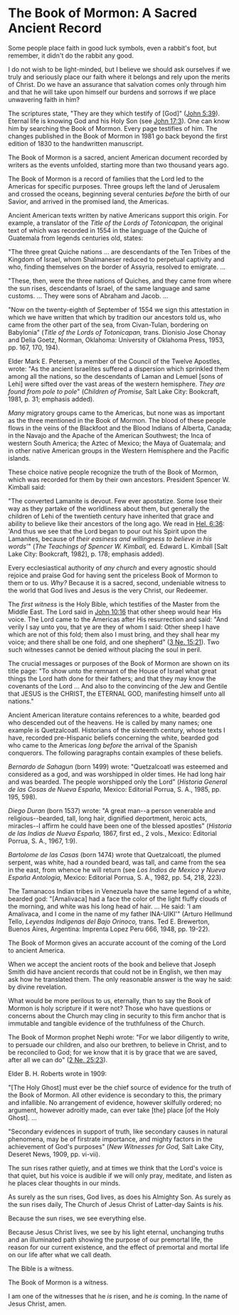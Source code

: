 # The Book of Mormon: A Sacred Ancient Record

Some people place faith in good luck symbols, even a rabbit's foot, but
remember, it didn't do the rabbit any good.

I do not wish to be light-minded, but I believe we should ask ourselves if we
truly and seriously place our faith where it belongs and rely upon the merits
of Christ. Do we have an assurance that salvation comes only through him and
that he will take upon himself our burdens and sorrows if we place unwavering
faith in him?

The scriptures state, "They are they which testify of [God]" ([John
5:39](https://www.lds.org/scriptures/nt/john/5.39?lang=eng#38)). Eternal life
is knowing God and his Holy Son (see [John
17:3](https://www.lds.org/scriptures/nt/john/17.3?lang=eng#2)). One can know
him by searching the Book of Mormon. Every page testifies of him. The changes
published in the Book of Mormon in 1981 go back beyond the first edition of
1830 to the handwritten manuscript.

The Book of Mormon is a sacred, ancient American document recorded by writers
as the events unfolded, starting more than two thousand years ago.

The Book of Mormon is a record of families that the Lord led to the Americas
for specific purposes. Three groups left the land of Jerusalem and crossed the
oceans, beginning several centuries _before_ the birth of our Savior, and
arrived in the promised land, the Americas.

Ancient American texts written by native Americans support this origin. For
example, a translator of the _Title of the Lords of Totonicapan,_ the original
text of which was recorded in 1554 in the language of the Quiche of Guatemala
from legends centuries old, states:

"The three great Quiche nations ... are descendants of the Ten Tribes of the
Kingdom of Israel, whom Shalmaneser reduced to perpetual captivity and who,
finding themselves on the border of Assyria, resolved to emigrate. ...

"These, then, were the three nations of Quiches, and they came from where the
sun rises, descendants of Israel, of the same language and same customs. ...
They were sons of Abraham and Jacob. ...

"Now on the twenty-eighth of September of 1554 we sign this attestation in
which we have written that which by tradition our ancestors told us, who came
from the other part of the sea, from Civan-Tulan, bordering on Babylonia"
(_Title of the Lords of Totonicapan,_ trans. Dionisio Jose Chonay and Delia
Goetz, Norman, Oklahoma: University of Oklahoma Press, 1953, pp. 167, 170,
194).

Elder Mark E. Petersen, a member of the Council of the Twelve Apostles, wrote:
"As the ancient Israelites suffered a dispersion which sprinkled them among
all the nations, so the descendants of Laman and Lemuel [sons of Lehi] were
sifted over the vast areas of the western hemisphere. _They are found from
pole to pole_" (_Children of Promise,_ Salt Lake City: Bookcraft, 1981, p. 31;
emphasis added).

_Many_ migratory groups came to the Americas, but none was as important as the
three mentioned in the Book of Mormon. The blood of these people flows in the
veins of the Blackfoot and the Blood Indians of Alberta, Canada; in the Navajo
and the Apache of the American Southwest; the Inca of western South America;
the Aztec of Mexico; the Maya of Guatemala; and in other native American
groups in the Western Hemisphere and the Pacific islands.

These choice native people recognize the truth of the Book of Mormon, which
was recorded for them by their own ancestors. President Spencer W. Kimball
said:

"The converted Lamanite is devout. Few ever apostatize. Some lose their way as
they partake of the worldliness about them, but generally the children of Lehi
of the twentieth century have inherited that grace and ability to believe like
their ancestors of the long ago. We read in [Hel.
6:36](https://www.lds.org/scriptures/bofm/hel/6.36?lang=eng#35): 'And thus we
see that the Lord began to pour out his Spirit upon the Lamanites, because of
_their easiness and willingness to believe in his words_'" (_The Teachings of
Spencer W. Kimball,_ ed. Edward L. Kimball [Salt Lake City: Bookcraft, 1982],
p. 178; emphasis added).

Every ecclesiastical authority of _any church_ and every agnostic should
rejoice and praise God for having sent the priceless Book of Mormon to them or
to us. _Why?_ Because it is a sacred, second, undeniable witness to the world
that God lives and Jesus is the very Christ, our Redeemer.

The _first witness_ is the Holy Bible, which testifies of the Master from the
Middle East. The Lord said in [John
10:16](https://www.lds.org/scriptures/nt/john/10.16?lang=eng#15) that other
sheep would hear His voice. The Lord came to the Americas after His
resurrection and said: "And verily I say unto you, that ye are they of whom I
said: Other sheep I have which are not of this fold; them also I must bring,
and they shall hear my voice; and there shall be one fold, and one shepherd"
([3 Ne. 15:21](https://www.lds.org/scriptures/bofm/3-ne/15.21?lang=eng#20)).
Two such witnesses cannot be denied without placing the soul in peril.

The crucial messages or purposes of the Book of Mormon are shown on its title
page: "To show unto the remnant of the House of Israel what great things the
Lord hath done for their fathers; and that they may know the covenants of the
Lord ... And also to the convincing of the Jew and Gentile that JESUS is the
CHRIST, the ETERNAL GOD, manifesting himself unto all nations."

Ancient American literature contains references to a white, bearded god who
descended out of the heavens. He is called by many names; one example is
Quetzalcoatl. Historians of the sixteenth century, whose texts I have,
recorded pre-Hispanic beliefs concerning the white, bearded god who came to
the Americas _long before_ the arrival of the Spanish conquerors. The
following paragraphs contain examples of these beliefs.

_Bernardo de Sahagun_ (born 1499) wrote: "Quetzalcoatl was esteemed and
considered as a god, and was worshipped in older times. He had long hair and
was bearded. The people worshipped only the Lord" (_Historia General de las
Cosas de Nueva España,_ Mexico: Editorial Porrua, S. A., 1985, pp. 195, 598).

_Diego Duran_ (born 1537) wrote: "A great man--a person venerable and
religious--bearded, tall, long hair, dignified deportment, heroic acts,
miracles--I affirm he could have been one of the blessed apostles" (_Historia
de las Indias de Nueva España,_ 1867, first ed., 2 vols., Mexico: Editorial
Porrua, S. A., 1967, 1:9).

_Bartolome de las Casas_ (born 1474) wrote that Quetzalcoatl, the plumed
serpent, was white, had a rounded beard, was tall, and came from the sea in
the east, from whence he will return (see _Los Indios de Mexico y Nueva España
Antologia,_ Mexico: Editorial Porrua, S. A., 1982, pp. 54, 218, 223).

The Tamanacos Indian tribes in Venezuela have the same legend of a white,
bearded god: "[Amalivaca] had a face the color of the light fluffy clouds of
the morning, and white was his long head of hair. ... He said: 'I am Amalivaca,
and I come in the name of my father INA-UIKI'" (Arturo Hellmund Tello,
_Leyendas Indigenas del Bajo Orinoco,_ trans. Ted E. Brewerton, Buenos Aires,
Argentina: Imprenta Lopez Peru 666, 1948, pp. 19-22).

The Book of Mormon gives an accurate account of the coming of the Lord to
ancient America.

When we accept the ancient roots of the book and believe that Joseph Smith did
have ancient records that could not be in English, we then may ask how he
translated them. The only reasonable answer is the way he said: by divine
revelation.

What would be more perilous to us, eternally, than to say the Book of Mormon
is holy scripture if it were not? Those who have questions or concerns about
the Church may cling in security to this firm anchor that is immutable and
tangible evidence of the truthfulness of the Church.

The Book of Mormon prophet Nephi wrote: "For we labor diligently to write, to
persuade our children, and also our brethren, to believe in Christ, and to be
reconciled to God; for we know that it is by grace that we are saved, after
all we can do" ([2 Ne.
25:23](https://www.lds.org/scriptures/bofm/2-ne/25.23?lang=eng#22)).

Elder B. H. Roberts wrote in 1909:

"[The Holy Ghost] must ever be the chief source of evidence for the truth of
the Book of Mormon. All other evidence is secondary to this, the primary and
infallible. No arrangement of evidence, however skilfully ordered; no
argument, however adroitly made, can ever take [the] place [of the Holy
Ghost]. ...

"Secondary evidences in support of truth, like secondary causes in natural
phenomena, may be of firstrate importance, and mighty factors in the
achievement of God's purposes" (_New Witnesses for God,_ Salt Lake City,
Deseret News, 1909, pp. vi-vii).

The sun rises rather quietly, and at times we think that the Lord's voice is
that quiet, but his voice is audible if we will only pray, meditate, and
listen as he places clear thoughts in our minds.

As surely as the sun rises, God lives, as does his Almighty Son. As surely as
the sun rises daily, The Church of Jesus Christ of Latter-day Saints is _his._

Because the sun rises, we see everything else.

Because Jesus Christ lives, we see by his light eternal, unchanging truths and
an illuminated path showing the purpose of our premortal life, the reason for
our current existence, and the effect of premortal and mortal life on our life
after what we call death.

The Bible is a witness.

The Book of Mormon is a witness.

I am one of the witnesses that he _is_ risen, and he _is_ coming. In the name
of Jesus Christ, amen.

